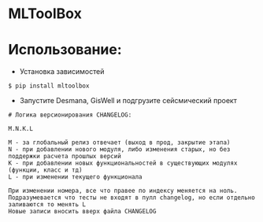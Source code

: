 # MLToolBox

# Использование:


+ Установка зависимостей
```
$ pip install mltoolbox
```
+ Запустите Desmana, GisWell и подгрузите сейсмический проект
```
# Логика версионирования CHANGELOG:

M.N.K.L

M - за глобальный релиз отвечает (выход в прод, закрытие этапа) 
N - при добавлении нового модуля, либо изменения старых, но без поддержки расчета прошлых версий
K - при добавлении новых функциональностей в существующих модулях (функции, класс и тд)
L - при изменении текущего функционала

При изменении номера, все что правее по индексу меняется на ноль.
Подразумевается что тесты не входят в пулл changelog, но если отдельно заливаются то менять L
Новые записи вносить вверх файла CHANGELOG